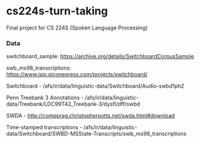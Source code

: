 # cs224s-turn-taking
Final project for CS 224S (Spoken Language Processing)

### Data

switchboard_sample: https://archive.org/details/SwitchboardCorpusSample

swb_ms98_transcriptions: https://www.isip.piconepress.com/projects/switchboard/

Switchboard - /afs/ir/data/linguistic-data/Switchboard/Audio-swbd1ph2

Penn Treebank 3 Annotations - /afs/ir/data/linguistic-data/Treebank/LDC99T42_Treebank-3/dysfl/dff/swbd

SWDA - http://compprag.christopherpotts.net/swda.html#download 

Time-stamped transcriptions - /afs/ir/data/linguistic-data/Switchboard/SWBD-MSState-Transcripts/swb_ms98_transcriptions
